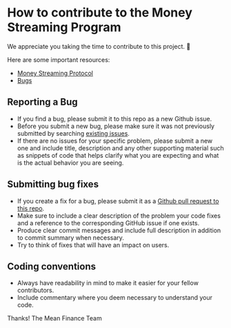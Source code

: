 # How to contribute to the Money Streaming Program

We appreciate you taking the time to contribute to this project. :raised_hands:

Here are some important resources:

  * [Money Streaming Protocol](https://docs.google.com/document/d/19W5V2B8eyFIocccgSP4orn6Wi1El07LQSyaT7yw6hMQ)
  * [Bugs](https://github.com/mean-code/money-streaming-program/issues)

## Reporting a Bug

  * If you find a bug, please submit it to this repo as a new Github issue.
  * Before you submit a new bug, please make sure it was not previously submitted by searching [existing issues](https://github.com/mean-code/money-streaming-program/issues).
  * If there are no issues for your specific problem, please submit a new one and include title, description and any other supporting material such as snippets of code that helps clarify what you are expecting and what is the actual behavior you are seeing.

## Submitting bug fixes

  * If you create a fix for a bug, please submit it as a [Github pull request to this repo](https://github.com/mean-code/money-streaming-program/pulls).
  * Make sure to include a clear description of the problem your code fixes and a reference to the corresponding GitHub issue if one exists.
  * Produce clear commit messages and include full description in addition to commit summary when necessary.
  * Try to think of fixes that will have an impact on users.

## Coding conventions

  * Always have readability in mind to make it easier for your fellow contributors.
  * Include commentary where you deem necessary to understand your code.

Thanks!
The Mean Finance Team
